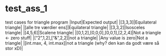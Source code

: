 
# test_ass_1

test cases for triangle program
|Input|Expected output|
|[3,3,3]|Equilateral triangle|
|[alle tre værdier ens]|Equilateral triangle|
|[3,3,2]|Isosceles triangle|
|[4,5,6]|Scalene triangle|
|[0,1,2],[0,0,0],[0,0,1],[2,2,4]|Not a triangle ← zero stuff|
|[“2”,1,2],[“&”,2,2]|not a triangle|
|Any value is zero|Not a triangle|
|[int.max, 4, int.max]|not a triangle (why? den kan da godt være så stor xD)|




